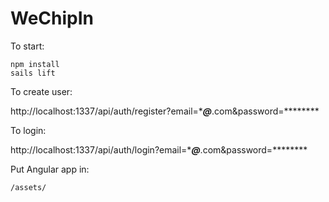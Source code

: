 # WeChipIn

To start:

```
npm install
sails lift
```

To create user:

http://localhost:1337/api/auth/register?email=****@***.com&password=********

To login:

http://localhost:1337/api/auth/login?email=****@***.com&password=********

Put Angular app in:

```/assets/```
